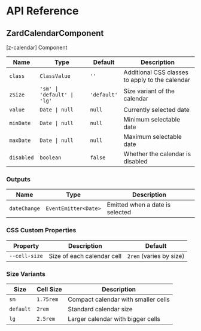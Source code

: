 # API Reference

## ZardCalendarComponent

[z-calendar] Component

| Name       | Type                        | Default     | Description                                     |
| ---------- | --------------------------- | ----------- | ----------------------------------------------- |
| `class`    | `ClassValue`                | `''`        | Additional CSS classes to apply to the calendar |
| `zSize`    | `'sm' \| 'default' \| 'lg'` | `'default'` | Size variant of the calendar                    |
| `value`    | `Date \| null`              | `null`      | Currently selected date                         |
| `minDate`  | `Date \| null`              | `null`      | Minimum selectable date                         |
| `maxDate`  | `Date \| null`              | `null`      | Maximum selectable date                         |
| `disabled` | `boolean`                   | `false`     | Whether the calendar is disabled                |

### Outputs

| Name         | Type                 | Description                     |
| ------------ | -------------------- | ------------------------------- |
| `dateChange` | `EventEmitter<Date>` | Emitted when a date is selected |

### CSS Custom Properties

| Property      | Description                | Default                 |
| ------------- | -------------------------- | ----------------------- |
| `--cell-size` | Size of each calendar cell | `2rem` (varies by size) |

### Size Variants

| Size      | Cell Size | Description                         |
| --------- | --------- | ----------------------------------- |
| `sm`      | `1.75rem` | Compact calendar with smaller cells |
| `default` | `2rem`    | Standard calendar size              |
| `lg`      | `2.5rem`  | Larger calendar with bigger cells   |
